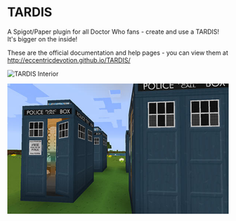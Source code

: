 TARDIS
======

A Spigot/Paper plugin for all Doctor Who fans - create and use a TARDIS! It's bigger on the inside!

These are the official documentation and help pages - you can view them at http://eccentricdevotion.github.io/TARDIS/

![TARDIS Interior](images/docs/round_time_rotor.jpg)

![TARDIS Exterior](images/docs/tennant_blue.jpg)